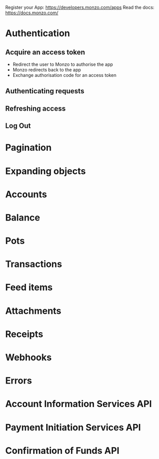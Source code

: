 Register your App: https://developers.monzo.com/apps
Read the docs: https://docs.monzo.com/

# Authentication
## Acquire an access token
 - Redirect the user to Monzo to authorise the app
 - Monzo redirects back to the app
 - Exchange authorisation code for an access token
## Authenticating requests
## Refreshing access
## Log Out

# Pagination
# Expanding objects
# Accounts
# Balance
# Pots
# Transactions
# Feed items
# Attachments
# Receipts
# Webhooks
# Errors

# Account Information Services API
# Payment Initiation Services API
# Confirmation of Funds API